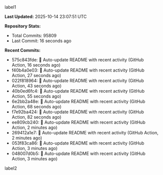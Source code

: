 
label1 
<!-- ACTIVITY_START -->
**Last Updated:** 2025-10-14 23:07:51 UTC

**Repository Stats:**
- Total Commits: 95809
- Last Commit: 16 seconds ago

**Recent Commits:**
- 575c843fde: 🤖 Auto-update README with recent activity (GitHub Action, 16 seconds ago)
- f40b4a0e03: 🤖 Auto-update README with recent activity (GitHub Action, 27 seconds ago)
- 022f818964: 🤖 Auto-update README with recent activity (GitHub Action, 43 seconds ago)
- 40b0ed6fc4: 🤖 Auto-update README with recent activity (GitHub Action, 55 seconds ago)
- 6e2bb2a48e: 🤖 Auto-update README with recent activity (GitHub Action, 68 seconds ago)
- f7e92ba424: 🤖 Auto-update README with recent activity (GitHub Action, 82 seconds ago)
- ee809cb240: 🤖 Auto-update README with recent activity (GitHub Action, 2 minutes ago)
- 269412a1e7: 🤖 Auto-update README with recent activity (GitHub Action, 2 minutes ago)
- 053f83ca86: 🤖 Auto-update README with recent activity (GitHub Action, 3 minutes ago)
- 048007d0b5: 🤖 Auto-update README with recent activity (GitHub Action, 3 minutes ago)
<!-- ACTIVITY_END -->

label2
